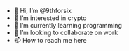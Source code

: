 - 👋 Hi, I’m @9thforsix
- 👀 I’m interested in crypto
- 🌱 I’m currently learning programming
- 💞️ I’m looking to collaborate on work
- 📫 How to reach me here

<!---
9thforsix/9thforsix is a ✨ special ✨ repository because its `README.md` (this file) appears on your GitHub profile.
You can click the Preview link to take a look at your changes.
--->

